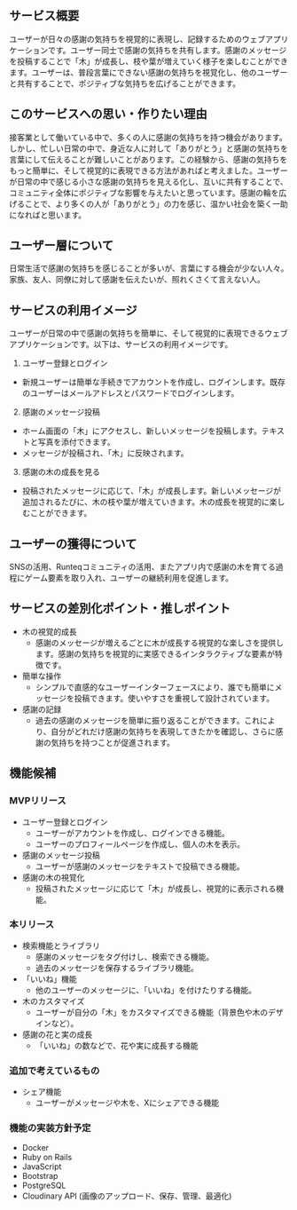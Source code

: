 ## サービス概要
ユーザーが日々の感謝の気持ちを視覚的に表現し、記録するためのウェブアプリケーションです。ユーザー同士で感謝の気持ちを共有します。感謝のメッセージを投稿することで「木」が成長し、枝や葉が増えていく様子を楽しむことができます。ユーザーは、普段言葉にできない感謝の気持ちを視覚化し、他のユーザーと共有することで、ポジティブな気持ちを広げることができます。

## このサービスへの思い・作りたい理由
接客業として働いている中で、多くの人に感謝の気持ちを持つ機会があります。しかし、忙しい日常の中で、身近な人に対して「ありがとう」と感謝の気持ちを言葉にして伝えることが難しいことがあります。この経験から、感謝の気持ちをもっと簡単に、そして視覚的に表現できる方法があればと考えました。ユーザーが日常の中で感じる小さな感謝の気持ちを見える化し、互いに共有することで、コミュニティ全体にポジティブな影響を与えたいと思っています。感謝の輪を広げることで、より多くの人が「ありがとう」の力を感じ、温かい社会を築く一助になればと思います。

## ユーザー層について
日常生活で感謝の気持ちを感じることが多いが、言葉にする機会が少ない人々。
家族、友人、同僚に対して感謝を伝えたいが、照れくさくて言えない人。

## サービスの利用イメージ
ユーザーが日常の中で感謝の気持ちを簡単に、そして視覚的に表現できるウェブアプリケーションです。以下は、サービスの利用イメージです。
1. ユーザー登録とログイン
* 新規ユーザーは簡単な手続きでアカウントを作成し、ログインします。既存のユーザーはメールアドレスとパスワードでログインします。
2. 感謝のメッセージ投稿
* ホーム画面の「木」にアクセスし、新しいメッセージを投稿します。テキストと写真を添付できます。
* メッセージが投稿され、「木」に反映されます。
3. 感謝の木の成長を見る
* 投稿されたメッセージに応じて、「木」が成長します。新しいメッセージが追加されるたびに、木の枝や葉が増えていきます。木の成長を視覚的に楽しむことができます。

## ユーザーの獲得について
SNSの活用、Runteqコミュニティの活用、またアプリ内で感謝の木を育てる過程にゲーム要素を取り入れ、ユーザーの継続利用を促進します。

## サービスの差別化ポイント・推しポイント
* 木の視覚的成長
  - 感謝のメッセージが増えるごとに木が成長する視覚的な楽しさを提供します。感謝の気持ちを視覚的に実感できるインタラクティブな要素が特徴です。
* 簡単な操作
  - シンプルで直感的なユーザーインターフェースにより、誰でも簡単にメッセージを投稿できます。使いやすさを重視して設計されています。
* 感謝の記録
  - 過去の感謝のメッセージを簡単に振り返ることができます。これにより、自分がどれだけ感謝の気持ちを表現してきたかを確認し、さらに感謝の気持ちを持つことが促進されます。

## 機能候補
### MVPリリース
* ユーザー登録とログイン
  - ユーザーがアカウントを作成し、ログインできる機能。
  - ユーザーのプロフィールページを作成し、個人の木を表示。
* 感謝のメッセージ投稿
  - ユーザーが感謝のメッセージをテキストで投稿できる機能。
* 感謝の木の視覚化
  - 投稿されたメッセージに応じて「木」が成長し、視覚的に表示される機能。
### 本リリース
* 検索機能とライブラリ
  - 感謝のメッセージをタグ付けし、検索できる機能。
  - 過去のメッセージを保存するライブラリ機能。
* 「いいね」機能
  - 他のユーザーのメッセージに、「いいね」を付けたりする機能。
* 木のカスタマイズ
  - ユーザーが自分の「木」をカスタマイズできる機能（背景色や木のデザインなど）。
* 感謝の花と実の成長
  - 「いいね」の数などで、花や実に成長する機能
### 追加で考えているもの
* シェア機能
  - ユーザーがメッセージや木を、Xにシェアできる機能

### 機能の実装方針予定
* Docker
* Ruby on Rails
* JavaScript
* Bootstrap
* PostgreSQL
* Cloudinary API (画像のアップロード、保存、管理、最適化)

